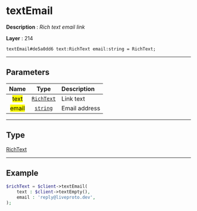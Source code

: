 # textEmail

**Description** : *Rich text email link*

**Layer** : 214

```tl
textEmail#de5a0dd6 text:RichText email:string = RichText;
```

---

## Parameters

| Name | Type | Description |
| :---: | :---: | :--- |
| <mark>text</mark> | [`RichText`](type/RichText) | Link text |
| <mark>email</mark> | [`string`](type/string) | Email address |

---

## Type

[RichText](type/RichText)

---

## Example

```php
$richText = $client->textEmail(
	text : $client->textEmpty(),
	email : 'reply@liveproto.dev',
);
```